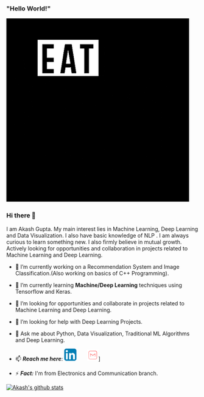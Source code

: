 ### "Hello World!" 

<img src="https://github.com/akash22022/Akash-Gupta/blob/master/giphy.gif">


### Hi there 👋

I am Akash Gupta. My main interest lies in Machine Learning, Deep Learning and Data Visualization. I also have basic knowledge of NLP . I am always curious to learn something new.
I also firmly believe in mutual growth. Actively looking for opportunities and collaboration in projects related to Machine Learning and Deep Learning.


- 🔭 I’m currently working on a Recommendation System and Image Classification.(Also working on basics of C++ Programming). 

- 🌱 I’m currently learning **Machine/Deep Learning** techniques using Tensorflow and Keras.

- 👯 I’m looking for opportunities and collaborate in projects related to Machine Learning and Deep Learning.

- 🤔 I’m looking for help with Deep Learning Projects.

- 💬 Ask me about Python, Data Visualization, Traditional ML Algorithms and Deep Learning.

- 📫 ***Reach me here***:            [![linkedin](https://github.com/akash22022/Akash-Gupta/blob/master/linkedin.png)](https://www.linkedin.com/in/akash-gupta-2384411b5)&nbsp;&nbsp;&nbsp;&nbsp;&nbsp;&nbsp;&nbsp;[![mail](https://github.com/akash22022/Akash-Gupta/blob/master/mail.png)](mailto:akash22.py@gmail.com)]

- ⚡ ***Fact:*** I'm from Electronics and Communication branch. 

[![Akash's github stats](https://github-readme-stats.vercel.app/api?username=akash22022&show_icons=true&theme=radical)](https://github.com/akash22022/github-readme-stats)


